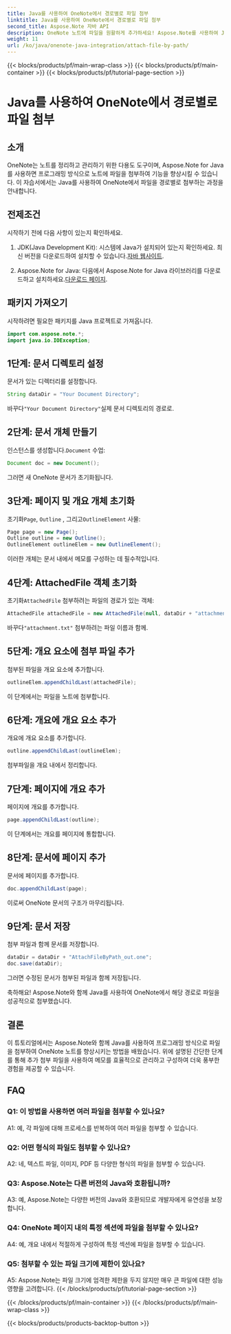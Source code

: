 ```yaml
---
title: Java를 사용하여 OneNote에서 경로별로 파일 첨부
linktitle: Java를 사용하여 OneNote에서 경로별로 파일 첨부
second_title: Aspose.Note 자바 API
description: OneNote 노트에 파일을 원활하게 추가하세요! Aspose.Note를 사용하여 Java에서 경로로 연결하는 방법을 알아보세요. 쉬운 가이드와 코드가 포함되어 있습니다! #OneNote #Java #Aspose
weight: 11
url: /ko/java/onenote-java-integration/attach-file-by-path/
---
```


{{< blocks/products/pf/main-wrap-class >}}
{{< blocks/products/pf/main-container >}}
{{< blocks/products/pf/tutorial-page-section >}}

# Java를 사용하여 OneNote에서 경로별로 파일 첨부

## 소개

OneNote는 노트를 정리하고 관리하기 위한 다용도 도구이며, Aspose.Note for Java를 사용하면 프로그래밍 방식으로 노트에 파일을 첨부하여 기능을 향상시킬 수 있습니다. 이 자습서에서는 Java를 사용하여 OneNote에서 파일을 경로별로 첨부하는 과정을 안내합니다.

## 전제조건

시작하기 전에 다음 사항이 있는지 확인하세요.

1.  JDK(Java Development Kit): 시스템에 Java가 설치되어 있는지 확인하세요. 최신 버전을 다운로드하여 설치할 수 있습니다.[자바 웹사이트](https://www.oracle.com/java/).
   
2.  Aspose.Note for Java: 다음에서 Aspose.Note for Java 라이브러리를 다운로드하고 설치하세요.[다운로드 페이지](https://releases.aspose.com/note/java/).

## 패키지 가져오기

시작하려면 필요한 패키지를 Java 프로젝트로 가져옵니다.

```java
import com.aspose.note.*;
import java.io.IOException;
```

## 1단계: 문서 디렉토리 설정

문서가 있는 디렉터리를 설정합니다.

```java
String dataDir = "Your Document Directory";
```

 바꾸다`"Your Document Directory"`실제 문서 디렉토리의 경로로.

## 2단계: 문서 개체 만들기

 인스턴스를 생성합니다.`Document` 수업:

```java
Document doc = new Document();
```

그러면 새 OneNote 문서가 초기화됩니다.

## 3단계: 페이지 및 개요 개체 초기화

 초기화`Page`, `Outline` , 그리고`OutlineElement` 사물:

```java
Page page = new Page();
Outline outline = new Outline();
OutlineElement outlineElem = new OutlineElement();
```

이러한 개체는 문서 내에서 메모를 구성하는 데 필수적입니다.

## 4단계: AttachedFile 객체 초기화

 초기화`AttachedFile` 첨부하려는 파일의 경로가 있는 객체:

```java
AttachedFile attachedFile = new AttachedFile(null, dataDir + "attachment.txt");
```

 바꾸다`"attachment.txt"` 첨부하려는 파일 이름과 함께.

## 5단계: 개요 요소에 첨부 파일 추가

첨부된 파일을 개요 요소에 추가합니다.

```java
outlineElem.appendChildLast(attachedFile);
```

이 단계에서는 파일을 노트에 첨부합니다.

## 6단계: 개요에 개요 요소 추가

개요에 개요 요소를 추가합니다.

```java
outline.appendChildLast(outlineElem);
```

첨부파일을 개요 내에서 정리합니다.

## 7단계: 페이지에 개요 추가

페이지에 개요를 추가합니다.

```java
page.appendChildLast(outline);
```

이 단계에서는 개요를 페이지에 통합합니다.

## 8단계: 문서에 페이지 추가

문서에 페이지를 추가합니다.

```java
doc.appendChildLast(page);
```

이로써 OneNote 문서의 구조가 마무리됩니다.

## 9단계: 문서 저장

첨부 파일과 함께 문서를 저장합니다.

```java
dataDir = dataDir + "AttachFileByPath_out.one";
doc.save(dataDir);
```

그러면 수정된 문서가 첨부된 파일과 함께 저장됩니다.

축하해요! Aspose.Note와 함께 Java를 사용하여 OneNote에서 해당 경로로 파일을 성공적으로 첨부했습니다.

## 결론

이 튜토리얼에서는 Aspose.Note와 함께 Java를 사용하여 프로그래밍 방식으로 파일을 첨부하여 OneNote 노트를 향상시키는 방법을 배웠습니다. 위에 설명된 간단한 단계를 통해 추가 첨부 파일을 사용하여 메모를 효율적으로 관리하고 구성하여 더욱 풍부한 경험을 제공할 수 있습니다.

## FAQ

### Q1: 이 방법을 사용하면 여러 파일을 첨부할 수 있나요?

A1: 예, 각 파일에 대해 프로세스를 반복하여 여러 파일을 첨부할 수 있습니다.

### Q2: 어떤 형식의 파일도 첨부할 수 있나요?

A2: 네, 텍스트 파일, 이미지, PDF 등 다양한 형식의 파일을 첨부할 수 있습니다.

### Q3: Aspose.Note는 다른 버전의 Java와 호환됩니까?

A3: 예, Aspose.Note는 다양한 버전의 Java와 호환되므로 개발자에게 유연성을 보장합니다.

### Q4: OneNote 페이지 내의 특정 섹션에 파일을 첨부할 수 있나요?

A4: 예, 개요 내에서 적절하게 구성하여 특정 섹션에 파일을 첨부할 수 있습니다.

### Q5: 첨부할 수 있는 파일 크기에 제한이 있나요?

A5: Aspose.Note는 파일 크기에 엄격한 제한을 두지 않지만 매우 큰 파일에 대한 성능 영향을 고려합니다.
{{< /blocks/products/pf/tutorial-page-section >}}

{{< /blocks/products/pf/main-container >}}
{{< /blocks/products/pf/main-wrap-class >}}

{{< blocks/products/products-backtop-button >}}
